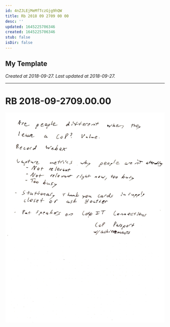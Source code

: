 ```yaml
---
id: 4nZJLEjMeMfTczGjg9hQW
title: Rb 2018 09 2709 00 00
desc: ''
updated: 1645225706346
created: 1645225706346
stub: false
isDir: false
---
```

My Template
---

_Created at 2018-09-27._
_Last updated at 2018-09-27._




---

# RB 2018-09-2709.00.00


![RB 2018-09-2709.jpg](assets/RB-2018-09-2709.jpg)


